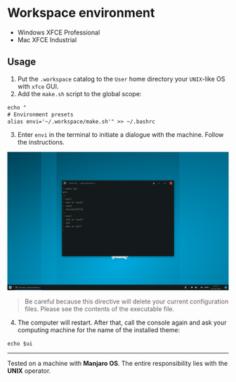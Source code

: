 # Workspace environment

- Windows XFCE Professional
- Mac XFCE Industrial

## Usage

1. Put the `.workspace` catalog to the `User` home directory your `UNIX`-like OS with `xfce` GUI.
2. Add the `make.sh` script to the global scope:

```
echo "
# Environment presets
alias envi='~/.workspace/make.sh'" >> ~/.bashrc
```

3. Enter `envi` in the terminal to initiate a dialogue with the machine. Follow the instructions.

![](usage.png)

> Be careful because this directive will delete your current configuration files. Please see the contents of the executable file.

4. The computer will restart. After that, call the console again and ask your computing machine for the name of the installed theme:

```
echo $ui
```

---

Tested on a machine with **Manjaro OS**. The entire responsibility lies with the **UNIX** operator.